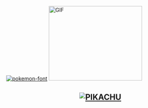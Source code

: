 <a href="https://fontmeme.com/pokemon-font/"><img src="https://fontmeme.com/permalink/250613/cd94991f14ea1a6abbf6634f6d7e3e9b.png" alt="pokemon-font" border="0"></a>
 <img src="https://media.giphy.com/media/12r4pHjvAOv48o/giphy.gif" alt="GIF" width="250" height="200"/>
</p>

<div align="center">

## [![PIKACHU](https://readme-typing-svg.herokuapp.com?font=Road+Rage&color=FFA500&lines=Bienvenido+al+repositorio+del+bot+de+WhatsApp+Pikachu;Creado+por+Deylin+Eliac)](https://bit.ly/2VM4lxF)